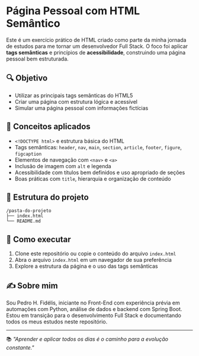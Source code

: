 # Página Pessoal com HTML Semântico

Este é um exercício prático de HTML criado como parte da minha jornada de estudos para me tornar um desenvolvedor Full Stack. O foco foi aplicar **tags semânticas** e princípios de **acessibilidade**, construindo uma página pessoal bem estruturada.

## 🔍 Objetivo

- Utilizar as principais tags semânticas do HTML5
- Criar uma página com estrutura lógica e acessível
- Simular uma página pessoal com informações fictícias

## 🧠 Conceitos aplicados

- `<!DOCTYPE html>` e estrutura básica do HTML
- Tags semânticas: `header`, `nav`, `main`, `section`, `article`, `footer`, `figure`, `figcaption`
- Elementos de navegação com `<nav>` e `<a>`
- Inclusão de imagem com `alt` e legenda
- Acessibilidade com títulos bem definidos e uso apropriado de seções
- Boas práticas com `title`, hierarquia e organização de conteúdo

## 📁 Estrutura do projeto

```
/pasta-do-projeto
├── index.html
└── README.md
```

## 🚀 Como executar

1. Clone este repositório ou copie o conteúdo do arquivo `index.html`
2. Abra o arquivo `index.html` em um navegador de sua preferência
3. Explore a estrutura da página e o uso das tags semânticas

## ✍️ Sobre mim

Sou Pedro H. Fidélis, iniciante no Front-End com experiência prévia em automações com Python, análise de dados e backend com Spring Boot. Estou em transição para o desenvolvimento Full Stack e documentando todos os meus estudos neste repositório.

---

📚 *"Aprender e aplicar todos os dias é o caminho para a evolução constante."*